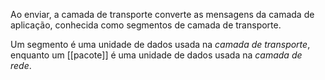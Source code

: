 Ao enviar, a camada de transporte converte as mensagens da camada de aplicação, conhecida como segmentos de camada de transporte.

Um segmento é uma unidade de dados usada na *camada de transporte*, enquanto um [[pacote]] é uma unidade de dados usada na *camada de rede*.
